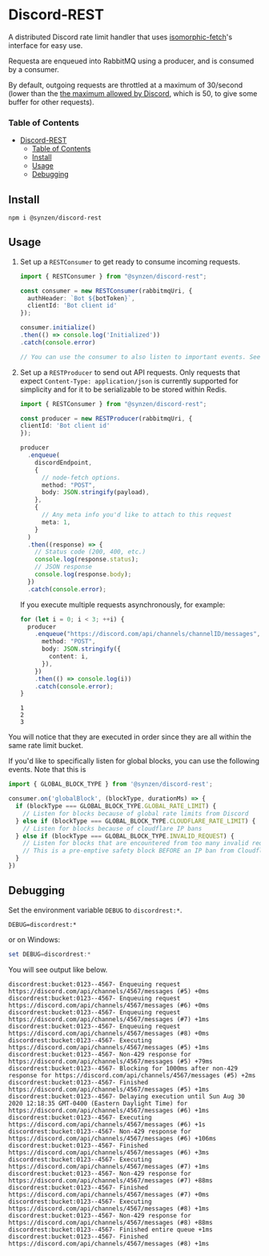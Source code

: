 # Discord-REST

A distributed Discord rate limit handler that uses [isomorphic-fetch](https://github.com/matthew-andrews/isomorphic-fetch)'s interface for easy use.

Requesta are enqueued into RabbitMQ using a producer, and is consumed by a consumer.

By default, outgoing requests are throttled at a maximum of 30/second (lower than the [the maximum allowed by Discord](https://discord.com/developers/docs/topics/rate-limits#global-rate-limit), which is 50, to give some buffer for other requests).

### Table of Contents

- [Discord-REST](#discord-rest)
    - [Table of Contents](#table-of-contents)
  - [Install](#install)
  - [Usage](#usage)
  - [Debugging](#debugging)

## Install

```
npm i @synzen/discord-rest
```

## Usage

1. Set up a `RESTConsumer` to get ready to consume incoming requests.

    ```ts
    import { RESTConsumer } from "@synzen/discord-rest";

    const consumer = new RESTConsumer(rabbitmqUri, {
      authHeader: `Bot ${botToken}`,
      clientId: 'Bot client id'
    });

    consumer.initialize()
    .then(() => console.log('Initialized'))
    .catch(console.error)

    // You can use the consumer to also listen to important events. See #handle-invalid-requests section
    ```

2. Set up a `RESTProducer` to send out API requests. Only requests that expect `Content-Type: application/json` is currently supported for simplicity and for it to be serializable to be stored within Redis.

    ```ts
    import { RESTConsumer } from "@synzen/discord-rest";

    const producer = new RESTProducer(rabbitmqUri, {
    clientId: 'Bot client id'
    });

    producer
      .enqueue(
        discordEndpoint,
        {
          // node-fetch options.
          method: "POST",
          body: JSON.stringify(payload),
        },
        {
          // Any meta info you'd like to attach to this request
          meta: 1,
        }
      )
      .then((response) => {
        // Status code (200, 400, etc.)
        console.log(response.status);
        // JSON response
        console.log(response.body);
      })
      .catch(console.error);
    ```

    If you execute multiple requests asynchronously, for example:

    ```ts
    for (let i = 0; i < 3; ++i) {
      producer
        .enqueue("https://discord.com/api/channels/channelID/messages", {
          method: "POST",
          body: JSON.stringify({
            content: i,
          }),
        })
        .then(() => console.log(i))
        .catch(console.error);
    }
    ```

    ```shell
    1
    2
    3
    ```

  You will notice that they are executed in order since they are all within the same rate limit bucket.


If you'd like to specifically listen for global blocks, you can use the following events. Note that this is

```ts
import { GLOBAL_BLOCK_TYPE } from '@synzen/discord-rest';

consumer.on('globalBlock', (blockType, durationMs) => {
  if (blockType === GLOBAL_BLOCK_TYPE.GLOBAL_RATE_LIMIT) {
    // Listen for blocks because of global rate limits from Discord
  } else if (blockType === GLOBAL_BLOCK_TYPE.CLOUDFLARE_RATE_LIMIT) {
    // Listen for blocks because of cloudflare IP bans
  } else if (blockType === GLOBAL_BLOCK_TYPE.INVALID_REQUEST) {
    // Listen for blocks that are encountered from too many invalid requests, which are 429, 401, 403 codes.
    // This is a pre-emptive safety block BEFORE an IP ban from Cloudflare is encountered.
  }
})
```

## Debugging

Set the environment variable `DEBUG` to `discordrest:*`.

```shell
DEBUG=discordrest:*
```

or on Windows:

```powershell
set DEBUG=discordrest:*
```

You will see output like below.

```shell
discordrest:bucket:0123--4567- Enqueuing request https://discord.com/api/channels/4567/messages (#5) +0ms
discordrest:bucket:0123--4567- Enqueuing request https://discord.com/api/channels/4567/messages (#6) +0ms
discordrest:bucket:0123--4567- Enqueuing request https://discord.com/api/channels/4567/messages (#7) +1ms
discordrest:bucket:0123--4567- Enqueuing request https://discord.com/api/channels/4567/messages (#8) +0ms
discordrest:bucket:0123--4567- Executing https://discord.com/api/channels/4567/messages (#5) +1ms
discordrest:bucket:0123--4567- Non-429 response for https://discord.com/api/channels/4567/messages (#5) +79ms
discordrest:bucket:0123--4567- Blocking for 1000ms after non-429 response for https://discord.com/api/channels/4567/messages (#5) +2ms
discordrest:bucket:0123--4567- Finished https://discord.com/api/channels/4567/messages (#5) +1ms
discordrest:bucket:0123--4567- Delaying execution until Sun Aug 30 2020 12:18:35 GMT-0400 (Eastern Daylight Time) for https://discord.com/api/channels/4567/messages (#6) +1ms
discordrest:bucket:0123--4567- Executing https://discord.com/api/channels/4567/messages (#6) +1s
discordrest:bucket:0123--4567- Non-429 response for https://discord.com/api/channels/4567/messages (#6) +106ms
discordrest:bucket:0123--4567- Finished https://discord.com/api/channels/4567/messages (#6) +3ms
discordrest:bucket:0123--4567- Executing https://discord.com/api/channels/4567/messages (#7) +1ms
discordrest:bucket:0123--4567- Non-429 response for https://discord.com/api/channels/4567/messages (#7) +88ms
discordrest:bucket:0123--4567- Finished https://discord.com/api/channels/4567/messages (#7) +0ms
discordrest:bucket:0123--4567- Executing https://discord.com/api/channels/4567/messages (#8) +1ms
discordrest:bucket:0123--4567- Non-429 response for https://discord.com/api/channels/4567/messages (#8) +88ms
discordrest:bucket:0123--4567- Finished entire queue +1ms
discordrest:bucket:0123--4567- Finished https://discord.com/api/channels/4567/messages (#8) +1ms
```
